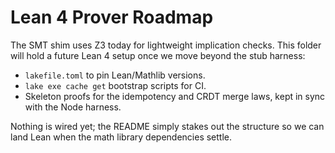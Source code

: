 # Lean 4 Prover Roadmap

The SMT shim uses Z3 today for lightweight implication checks. This folder will
hold a future Lean 4 setup once we move beyond the stub harness:

- `lakefile.toml` to pin Lean/Mathlib versions.
- `lake exe cache get` bootstrap scripts for CI.
- Skeleton proofs for the idempotency and CRDT merge laws, kept in sync with the
  Node harness.

Nothing is wired yet; the README simply stakes out the structure so we can land
Lean when the math library dependencies settle.
